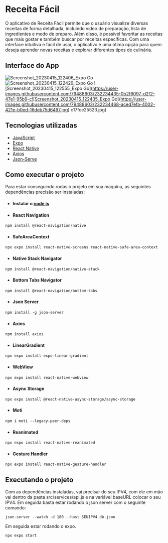 # Receita Fácil

O aplicativo de Receita Fácil permite que o usuário visualize diversas receitas de forma detalhada, incluindo vídeo de preparação, lista de ingredientes e modo de preparo. Além disso, é possível favoritar as receitas que mais gostar e também buscar por receitas específicas. Com uma interface intuitiva e fácil de usar, o aplicativo é uma ótima opção para quem deseja aprender novas receitas e explorar diferentes tipos de culinária.

## Interface do App
![Screenshot_20230415_122406_Expo Go](https://user-images.githubusercontent.com/79488603/232234419-76271f51-e2c3-4851-87ca-ce892122eb07.jpg)
![Screenshot_20230415_122429_Expo Go](https://user-images.githubusercontent.com/79488603/232234427-92634acd-67e2-4ca1-b88d-7d0e0e9be2e4.jpg)
![Screenshot_20230415_122555_Expo Go](https://user-images.githubusercontent.com/79488603/232234435-0b2f6097-d2f2-47e1-95b9-c![Screenshot_20230415_122435_Expo Go](https://user-images.githubusercontent.com/79488603/232234468-aced7efa-4002-421e-b0ed-16deb75d6497.jpg)
c17fce25523.jpg)


## Tecnologias utilizadas

- [JavaScript](https://developer.mozilla.org/pt-BR/docs/Web/JavaScript)
-  [Expo](https://docs.expo.dev)
- [React Native](https://reactnative.dev/docs/getting-started)
- [Axios](https://axios-http.com/docs/intro)
- [Json-Serve](https://github.com/typicode/json-server)

## Como executar o projeto

Para estar conseguindo rodas o projeto em sua maquina, as seguintes dependências precisão ser instaladas:

- ####  Instalar o [node js](https://nodejs.org/en)
- #### React Navigation
```
npm install @react-navigation/native
```
- #### SafeAreaContext
```
npx expo install react-native-screens react-native-safe-area-context
```
- #### Native Stack Navigator
```
npm install @react-navigation/native-stack
```
- #### Bottom Tabs Navigator
```
npm install @react-navigation/bottom-tabs
```
- #### Json Server
```
npm install -g json-server
```
- #### Axios
```
npm install axios
```
- #### LinearGradient
```
npx expo install expo-linear-gradient
```
- #### WebView
```
npx expo install react-native-webview
```
- #### Async Storage
```
npx expo install @react-native-async-storage/async-storage
```
- #### Moti
```
npm i moti --legacy-peer-deps
```
- #### Reanimated
```
npx expo install react-native-reanimated
```
- #### Gesture Handler
```
npx expo install react-native-gesture-handler
```

## Executando o projeto
Com as dependências instaladas, vai precisar do seu IPV4, com ele em mão vai dentro da pasta src/services/api.js e na variável baseURL colocar o seu IPV4. Em seguida basta estar rodando o json server com o seguinte comando:
```
json-server --watch -d 180 --host SEUIPV4 db.json
``` 
Em seguida estar rodando o expo.
```
npx expo start
```
